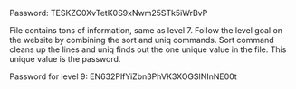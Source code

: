 Password: TESKZC0XvTetK0S9xNwm25STk5iWrBvP

File contains tons of information, same as level 7. Follow the level goal on the website by combining the sort and uniq commands. Sort command cleans up the lines and uniq finds out the one unique value in the file. This unique value is the password.

Password for level 9: EN632PlfYiZbn3PhVK3XOGSlNInNE00t